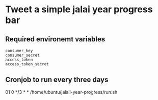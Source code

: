 # Tweet a simple jalai year progress bar

## Required environemt variables

```
consumer_key
consumer_secret
access_token
access_token_secret
```

## Cronjob to run every three days
01 0 */3 * *  /home/ubuntu/jalali-year-progress/run.sh
